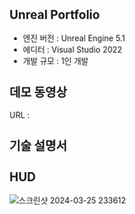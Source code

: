 Unreal Portfolio
---
+ 엔진 버전 : Unreal Engine 5.1
+ 에디터 : Visual Studio 2022
+ 개발 규모 : 1인 개발

데모 동영상
---
URL : 

기술 설명서
---
HUD
---
![스크린샷 2024-03-25 233612](https://github.com/mettal142/TPS/assets/40825944/7f857f9c-3364-4810-9e94-5f9a7110fba8)

